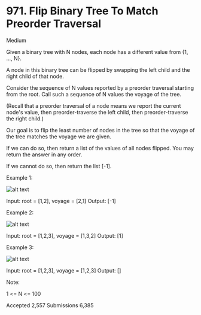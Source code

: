 # 971. Flip Binary Tree To Match Preorder Traversal
Medium

Given a binary tree with N nodes, each node has a different value from {1, ..., N}.

A node in this binary tree can be flipped by swapping the left child and the right child of that node.

Consider the sequence of N values reported by a preorder traversal starting from the root.  Call such a sequence of N values the voyage of the tree.

(Recall that a preorder traversal of a node means we report the current node's value, then preorder-traverse the left child, then preorder-traverse the right child.)

Our goal is to flip the least number of nodes in the tree so that the voyage of the tree matches the voyage we are given.

If we can do so, then return a list of the values of all nodes flipped.  You may return the answer in any order.

If we cannot do so, then return the list [-1].

Example 1:

![alt text](https://assets.leetcode.com/uploads/2019/01/02/1219-01.png)

Input: root = [1,2], voyage = [2,1]
Output: [-1]

Example 2:

![alt text](https://assets.leetcode.com/uploads/2019/01/02/1219-02.png)

Input: root = [1,2,3], voyage = [1,3,2]
Output: [1]

Example 3:

![alt text](https://assets.leetcode.com/uploads/2019/01/02/1219-02.png)

Input: root = [1,2,3], voyage = [1,2,3]
Output: []
 

Note:

1 <= N <= 100

Accepted
2,557
Submissions
6,385
